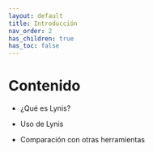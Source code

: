 ```yaml
---
layout: default
title: Introducción
nav_order: 2
has_children: true
has_toc: false
---
```


# Contenido

* ¿Qué es Lynis?

* Uso de Lynis

* Comparación con otras herramientas